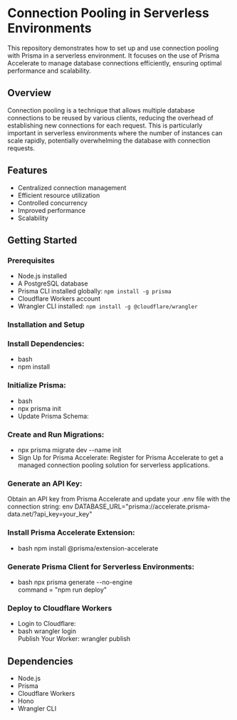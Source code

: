 # Connection Pooling in Serverless Environments

This repository demonstrates how to set up and use connection pooling with Prisma in a serverless environment. It focuses on the use of Prisma Accelerate to manage database connections efficiently, ensuring optimal performance and scalability.

## Overview

Connection pooling is a technique that allows multiple database connections to be reused by various clients, reducing the overhead of establishing new connections for each request. This is particularly important in serverless environments where the number of instances can scale rapidly, potentially overwhelming the database with connection requests.

## Features

- Centralized connection management 
- Efficient resource utilization 
- Controlled concurrency
- Improved performance
- Scalability

## Getting Started

### Prerequisites

- Node.js installed
- A PostgreSQL database
- Prisma CLI installed globally: `npm install -g prisma`
- Cloudflare Workers account
- Wrangler CLI installed: `npm install -g @cloudflare/wrangler`

### Installation and Setup

### Install Dependencies:
- bash
- npm install

### Initialize Prisma:
- bash
- npx prisma init
- Update Prisma Schema:


### Create and Run Migrations:
- npx prisma migrate dev --name init
- Sign Up for Prisma Accelerate:
Register for Prisma Accelerate to get a managed connection pooling solution for serverless applications.

### Generate an API Key:
Obtain an API key from Prisma Accelerate and update your .env file with the connection string:
env
DATABASE_URL="prisma://accelerate.prisma-data.net/?api_key=your_key"
### Install Prisma Accelerate Extension:
- bash
npm install @prisma/extension-accelerate

### Generate Prisma Client for Serverless Environments:
- bash
npx prisma generate --no-engine<br>
command = "npm run deploy"

### Deploy to Cloudflare Workers
- Login to Cloudflare:
- bash
wrangler login <br>
Publish Your Worker:
wrangler publish

## Dependencies
- Node.js
- Prisma
- Cloudflare Workers
- Hono
- Wrangler CLI


